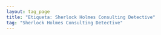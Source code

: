 ```yaml
---
layout: tag_page
title: "Etiqueta: Sherlock Holmes Consulting Detective"
tag: "Sherlock Holmes Consulting Detective"
---
```

